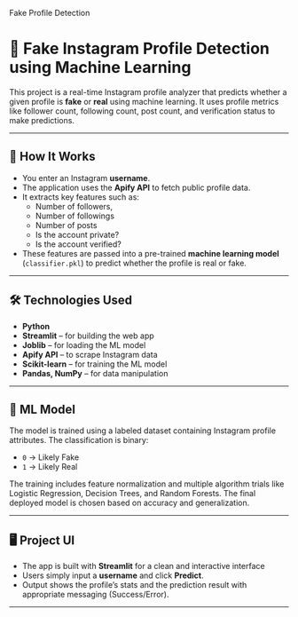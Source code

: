 Fake Profile Detection 
# 🚨 Fake Instagram Profile Detection using Machine Learning

This project is a real-time Instagram profile analyzer that predicts whether a given profile is **fake** or **real** using machine learning. It uses profile metrics like follower count, following count, post count, and verification status to make predictions.

---

## 📌 How It Works

- You enter an Instagram **username**.
- The application uses the **Apify API** to fetch public profile data.
- It extracts key features such as:
  - Number of followers,
  - Number of followings
  - Number of posts
  - Is the account private?
  - Is the account verified?
- These features are passed into a pre-trained **machine learning model** (`classifier.pkl`) to predict whether the profile is real or fake.

---

## 🛠 Technologies Used

- **Python**
- **Streamlit** – for building the web app
- **Joblib** – for loading the ML model
- **Apify API** – to scrape Instagram data
- **Scikit-learn** – for training the ML model
- **Pandas, NumPy** – for data manipulation

---

## 🧠 ML Model

The model is trained using a labeled dataset containing Instagram profile attributes. The classification is binary:
- `0` → Likely Fake
- `1` → Likely Real

The training includes feature normalization and multiple algorithm trials like Logistic Regression, Decision Trees, and Random Forests. The final deployed model is chosen based on accuracy and generalization.

---

## 🖥️ Project UI

- The app is built with **Streamlit** for a clean and interactive interface
- Users simply input a **username** and click **Predict**.
- Output shows the profile’s stats and the prediction result with appropriate messaging (Success/Error).

---

